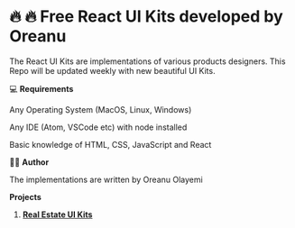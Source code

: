 # 🔥 🔥 Free React UI Kits developed by Oreanu

The React UI Kits are implementations of various products designers. This Repo will be updated weekly with new beautiful UI Kits.

💻 **Requirements**

Any Operating System (MacOS, Linux, Windows)

Any IDE (Atom, VSCode etc) with node installed 

Basic knowledge of HTML, CSS, JavaScript and React

👨‍💻 **Author**

The implementations are written by Oreanu Olayemi

**Projects**

1. **[Real Estate UI Kits](https://github.com/Oreanu/react-ui-kits/project_info/images/real_estate.png)**
